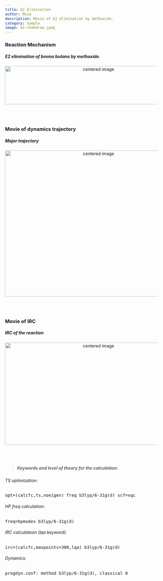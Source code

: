 ```yaml
---
title: E2 Elimination
author: Misa
description: Movie of E2 elimination by methoxide.
category: Sample
image: e2-chemdraw.jpeg
---
```


<!-- > Post date: {{ page.date | date: "%b %-d, %Y" }}
          Dynamics calculation by: {{ page.author}} <br> -->

<section id="about" class="text-left py-3">
  <div class="row">
    <div class="container">
        <div class="col-sm">
            <div class="card">
              <div class="card-body">
                <h3 class="text-center">Reaction Mechanism</h3>
                <h5 class="text-muted text-center">E2 elimination of bromo butane by methoxide.</h5>
                <!-- <p class="text-left">&nbsp;&nbsp;&nbsp;&nbsp; E2 elimination.</p>  -->
                <p style="text-align:center;">
                <img src="{{site.baseurl}}/assets/images/normal/e2-mechanism.jpg" alt="centered image" style="width:600px;height:126px;">
                </p>
              </div>
            </div>
        </div> 
    </div>
  </div>
<br>
<br>
  <div class="container">
    <div class="row">
      <div class="col">
        <div class="card">
          <div class="card-body">
            <h3 class="text-center">Movie of dynamics trajectory</h3>
            <h5 class="text-muted text-center">Major trajectory</h5>
                <p style="text-align:center;">
                <img src="{{site.baseurl}}/assets/images/normal/E2_traj2-21.gif" alt="centered image" style="width:600px;height:480px;">
                </p>
          </div>
        </div>
      </div>
    </div>
  </div>
<br>
<br>
  <div class="container">
    <div class="row">
      <div class="col">
        <div class="card">
          <div class="card-body">
            <h3 class="text-center">Movie of IRC</h3>
            <h5 class="text-muted text-center">IRC of the reaction</h5>
                <p style="text-align:center;">
                <img src="{{site.baseurl}}/assets/images/normal/E2_IRC_loop.gif" alt="centered image" style="width:600px;height:336px;">
                </p>
          </div>
        </div>
      </div> 
    </div>
  </div>
</section>

<br>
<br>

> ##### Keywords and level of theory for the calculation:<br>
###### TS optimization:
<samp>opt=(calcfc,ts,noeigen) freq b3lyp/6-31g(d) scf=xqc</samp> <br>
###### HP freq calculation:
<samp> freq=hpmodes b3lyp/6-31g(d)</samp> <br>
###### IRC calculateon (lqa keyword):
<samp>irc=(calcfc,maxpoints=300,lqa) b3lyp/6-31g(d)</samp> <br>
###### Dynamics:
<samp>progdyn.conf: method b3lyp/6-31g(d), classical 0</samp>

<br>
